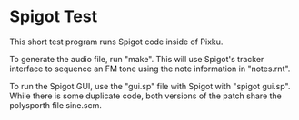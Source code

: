 # Spigot Test

This short test program runs Spigot code inside of Pixku.

To generate the audio file, run "make". This will use Spigot's tracker 
interface to sequence an FM tone using the note information in "notes.rnt".

To run the Spigot GUI, use the "gui.sp" file with Spigot with "spigot gui.sp".
While there is some duplicate code, both versions of the patch share the 
polysporth file sine.scm. 
